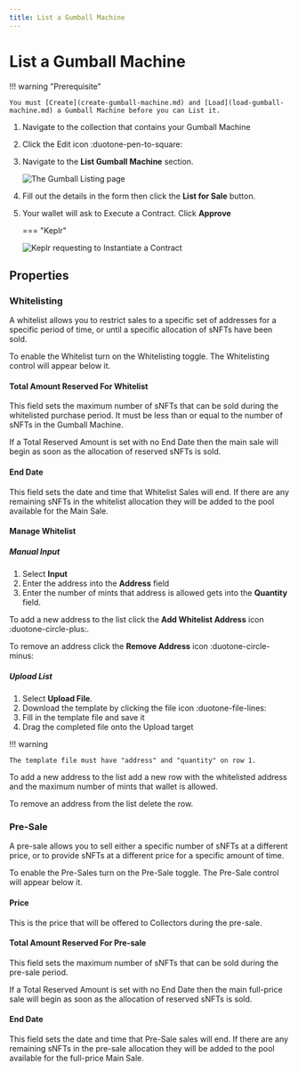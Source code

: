 ```yaml
---
title: List a Gumball Machine
---
```


# List a Gumball Machine

!!! warning "Prerequisite"

    You must [Create](create-gumball-machine.md) and [Load](load-gumball-machine.md) a Gumball Machine before you can List it.

1. Navigate to the collection that contains your Gumball Machine
2. Click the Edit icon :duotone-pen-to-square:
3. Navigate to the **List Gumball Machine** section.

    ![The Gumball Listing page](/images/gumball-list.png#pop)

4. Fill out the details in the form then click the **List for Sale** button.
5. Your wallet will ask to Execute a Contract. Click **Approve**

    === "Keplr"

    ![Keplr requesting to Instantiate a Contract](/images/keplr-execute-contract-gumball-list.png#pop)

## Properties

### Whitelisting

A whitelist allows you to restrict sales to a specific set of addresses for a specific period of time, or until a specific allocation of sNFTs have been sold.

To enable the Whitelist turn on the Whitelisting toggle. The Whitelisting control will appear below it.

#### Total Amount Reserved For Whitelist

This field sets the maximum number of sNFTs that can be sold during the whitelisted purchase period. It must be less than or equal to the number of sNFTs in the Gumball Machine.

If a Total Reserved Amount is set with no End Date then the main sale will begin as soon as the allocation of reserved sNFTs is sold.

#### End Date

This field sets the date and time that Whitelist Sales will end. If there are any remaining sNFTs in the whitelist allocation they will be added to the pool available for the Main Sale.

#### Manage Whitelist

##### Manual Input

1. Select **Input**
2. Enter the address into the **Address** field
3. Enter the number of mints that address is allowed gets into the **Quantity** field. 

To add a new address to the list click the **Add Whitelist Address** icon :duotone-circle-plus:. 

To remove an address click the **Remove Address** icon :duotone-circle-minus:

##### Upload List

1. Select **Upload File**.
2. Download the template by clicking the file icon :duotone-file-lines:
3. Fill in the template file and save it
4. Drag the completed file onto the Upload target

!!! warning

    The template file must have "address" and "quantity" on row 1.

To add a new address to the list add a new row with the whitelisted address and the maximum number of mints that wallet is allowed.

To remove an address from the list delete the row.

### Pre-Sale

A pre-sale allows you to sell either a specific number of sNFTs at a different price, or to provide sNFTs at a different price for a specific amount of time.

To enable the Pre-Sales turn on the Pre-Sale toggle. The Pre-Sale control will appear below it.

#### Price

This is the price that will be offered to Collectors during the pre-sale.

#### Total Amount Reserved For Pre-sale

This field sets the maximum number of sNFTs that can be sold during the pre-sale period.

If a Total Reserved Amount is set with no End Date then the main full-price sale will begin as soon as the allocation of reserved sNFTs is sold.

#### End Date

This field sets the date and time that Pre-Sale sales will end. If there are any remaining sNFTs in the pre-sale allocation they will be added to the pool available for the full-price Main Sale.